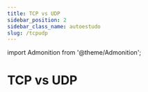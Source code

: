 ```yaml
---
title: TCP vs UDP
sidebar_position: 2
sidebar_class_name: autoestudo
slug: /tcpudp
---
```


import Admonition from '@theme/Admonition';

# TCP vs UDP
